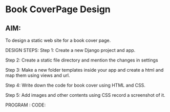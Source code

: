 # Book CoverPage Design

## AIM:

To design a static web site for a book cover page.

DESIGN STEPS:
Step 1:
Create a new Django project and app.

Step 2:
Create a static file directory and mention the changes in settings

Step 3:
Make a new folder templates inside your app and create a html and map them using views and url.

Step 4:
Write down the code for book cover using HTML and CSS.

Step 5:
Add images and other contents using CSS record a screenshot of it.




PROGRAM :
CODE:
<!DOCTYPE html>
<html lang="en">
    <head>
         <meta name="viewport" 
         content="width=device-width, initial-scale=1.0">
         <style>

        .bookpage{
            width: 400px;
            height: 600px;
            background-color: #3d3a3a;
            color:white;
            margin-left: auto;
            margin-right: auto;
            padding: 20px;
            font-family: 'Franklin Gothic Medium', 'Arial Narrow', Arial, sans-serif;
            background-image: url(static/images/bg.jpg);
            background-size: cover;
        }
            

        .toptext{
            color:white;

        }

        
        .tophr{
            width:140px;
        }
        .author{
            color: white;
            display: inline;
            position: relative;
            color:lightblue;
            top:190px;
            
            font-family:Georgia;
            font-size: medium;
        }
        .booktitle{
            font-family: 'Courier New', Courier, monospace;
            font-size: larger;
            text-align: center;
            position: relative;
            top: 30px;
        
        }
        .id {
            width:400px;
            position: relative;
            top:180px;
            
        }
        .publisher{
            font-size: medium;
            position: relative;
            top:155px;
            left:330px;
        }
        .edition{
            color:red;
            font-size: medium;
            font-family: Verdana;
            position:relative;
            top:85px;

        }
        .subtitle{
            font-family:Tahoma;
            font-size: large;
            position: relative;
            top:40px;
        }
        .photo{
            position: relative;
            top: 135px;
            left: 260px;
            width: 100px;
            height: 100px;
            background-size: cover;
        }
        </style>
        <title>Book Cover Page</title>
    </head>
    <body>
        <div class="bookpage">
            <div class="toptext">
                EXPERT INSIGHT
            </div>
            <div class="tophr">
                <hr style="color: red;">
            </div>
            <div class="booktitle">
                <h1>Responsive Web Design With HTML5 and CSS</h1></div>
            <div class="subtitle">
                Develop future-proof responsive websites using the latest HTML5 and CSS Techniques
            </div>
            <div class="photo">
                <img src="static/images/![person](https://user-images.githubusercontent.com/118680361/215232784-99e2feaf-941f-40c2-8010-c6b502d18d35.png)
" width="130" height="145" alt="">
            </div>
            <div class="id">
                <hr style="color: orange;">
            </div>
            <div class="author">
               <p><b>SAFEEQ FAZIL A</b></p>
            </div>
            <div class="publisher">
                Packt>
            </div>
            <div class="edition">
                <b>First Edition</b>
            </div>
            
        </div>
    </body>
</html>
## OUTPUT:
![cover](https://user-images.githubusercontent.com/118680361/215101317-d078de51-18eb-498b-bd47-cc5a12f40a80.png)



## Result:
successfully designed a book cover page

